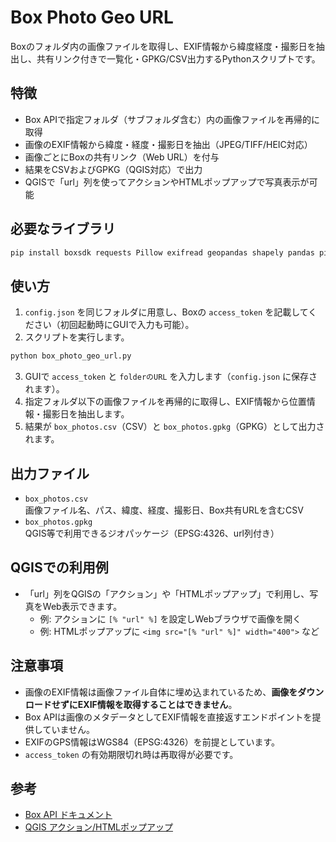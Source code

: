 # Box Photo Geo URL

Boxのフォルダ内の画像ファイルを取得し、EXIF情報から緯度経度・撮影日を抽出し、共有リンク付きで一覧化・GPKG/CSV出力するPythonスクリプトです。

## 特徴

- Box APIで指定フォルダ（サブフォルダ含む）内の画像ファイルを再帰的に取得
- 画像のEXIF情報から緯度・経度・撮影日を抽出（JPEG/TIFF/HEIC対応）
- 画像ごとにBoxの共有リンク（Web URL）を付与
- 結果をCSVおよびGPKG（QGIS対応）で出力
- QGISで「url」列を使ってアクションやHTMLポップアップで写真表示が可能

## 必要なライブラリ

```sh
pip install boxsdk requests Pillow exifread geopandas shapely pandas pillow-heif
```

## 使い方

1. `config.json` を同じフォルダに用意し、Boxの `access_token` を記載してください（初回起動時にGUIで入力も可能）。
2. スクリプトを実行します。

```sh
python box_photo_geo_url.py
```

3. GUIで `access_token` と `folderのURL` を入力します（`config.json` に保存されます）。
4. 指定フォルダ以下の画像ファイルを再帰的に取得し、EXIF情報から位置情報・撮影日を抽出します。
5. 結果が `box_photos.csv`（CSV）と `box_photos.gpkg`（GPKG）として出力されます。

## 出力ファイル

- `box_photos.csv`  
  画像ファイル名、パス、緯度、経度、撮影日、Box共有URLを含むCSV
- `box_photos.gpkg`  
  QGIS等で利用できるジオパッケージ（EPSG:4326、url列付き）

## QGISでの利用例

- 「url」列をQGISの「アクション」や「HTMLポップアップ」で利用し、写真をWeb表示できます。
  - 例: アクションに `[% "url" %]` を設定しWebブラウザで画像を開く
  - 例: HTMLポップアップに `<img src="[% "url" %]" width="400">` など

## 注意事項

- 画像のEXIF情報は画像ファイル自体に埋め込まれているため、**画像をダウンロードせずにEXIF情報を取得することはできません**。
- Box APIは画像のメタデータとしてEXIF情報を直接返すエンドポイントを提供していません。
- EXIFのGPS情報はWGS84（EPSG:4326）を前提としています。
- `access_token` の有効期限切れ時は再取得が必要です。

## 参考

- [Box API ドキュメント](https://developer.box.com/guides/authentication/oauth2/)
- [QGIS アクション/HTMLポップアップ](https://docs.qgis.org/ja/docs/user_manual/working_with_vector/actions.html)

